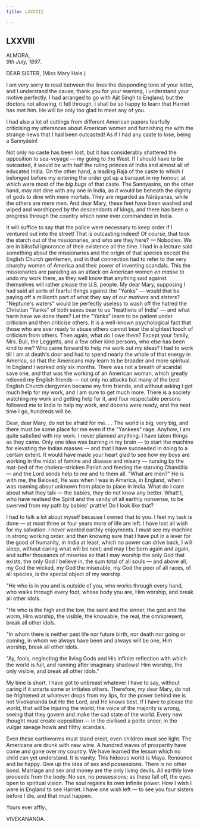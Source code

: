 ```yaml
---
title: LXXVIII

---
```





  

  


## LXXVIII

ALMORA,  
*9th July, 1897*.

DEAR SISTER, (Miss Mary Hale.)

I am very sorry to read between the lines the desponding tone of your
letter, and I understand the cause; thank you for your warning, I
understand your motive perfectly. I had arranged to go with Ajit Singh
to England; but the doctors not allowing, it fell through. I shall be so
happy to learn that Harriet has met him. He will be only too glad to
meet any of you.

I had also a lot of cuttings from different American papers fearfully
criticising my utterances about American women and furnishing me with
the strange news that I had been outcasted! As if I had any caste to
lose, being a Sannyâsin!

Not only no caste has been lost, but it has considerably shattered the
opposition to sea-voyage — my going to the West. If I should have to be
outcasted, it would be with half the ruling princes of India and almost
all of educated India. On the other hand, a leading Raja of the caste to
which I belonged before my entering the order got up a banquet in my
honour, at which were most of the *big bugs* of that caste. The
Sannyasins, on the other hand, may not dine with any one in India, as it
would be beneath the dignity of gods to dine with mere mortals. They are
regarded as Nârâyanas, while the others are mere men. And dear Mary,
these feet have been washed and wiped and worshipped by the descendants
of kings, and there has been a progress through the country which none
ever commanded in India.

It will suffice to say that the police were necessary to keep order if I
ventured out into the street! That is outcasting indeed! Of course, that
took the starch out of the missionaries, and who are they here? —
Nobodies. We are in blissful ignorance of their existence all the time.
I had in a lecture said something about the missionaries and the origin
of that species except the English Church gentlemen, and in that
connection had to refer to the very churchy women of America and their
power of inventing scandals. This the missionaries are parading as an
attack on American women *en masse* to undo my work there, as they well
know that anything said against themselves will rather please the U.S.
people. My dear Mary, supposing I had said all sorts of fearful things
against the "Yanks" — would that be paying off a millionth part of what
they say of our *mothers* and *sisters*? "Neptune's waters" would be
perfectly useless to wash off the hatred the Christian "Yanks" of both
sexes bear to us "heathens of India" — and what harm have we done them?
Let the "Yanks" learn to be patient under criticism and then criticise
others. It is a well-known psychological fact that those who are ever
ready to abuse others cannot bear the slightest touch of criticism from
others. Then again, what do I owe them? Except your family, Mrs. Bull,
the Leggetts, and a few other kind persons, who else has been kind to
me? Who came forward to help me work out my ideas? I had to work till I
am at death's door and had to spend nearly the whole of that energy in
America, so that the Americans may learn to be broader and more
spiritual. In England I worked only six months. There was not a breath
of scandal save one, and that was the working of an American woman,
which greatly relieved my English friends — not only no attacks but many
of the best English Church clergymen became my firm friends, and without
asking I got much help for my work, and I am sure to get much more.
There is a society watching my work and getting help for it, and four
respectable persons followed me to India to help my work, and dozens
were ready, and the next time I go, hundreds will be.

Dear, dear Mary, do not be afraid for me. . . The world is big, very
big, and there must be some place for me even if the "Yankees" rage.
Anyhow, I am quite satisfied with my work. I never planned anything. I
have taken things as they came. Only one idea was burning in my brain —
to start the machine for elevating the Indian masses — and that I have
succeeded in doing to a certain extent. It would have made your heart
glad to see how my boys are working in the midst of famine and disease
and misery — nursing by the mat-bed of the cholera-stricken Pariah and
feeding the starving Chandâla — and the Lord sends help to me and to
them all. "What are men?" He is with me, the Beloved, He was when I was
in America, in England, when I was roaming about unknown from place to
place in India. What do I care about what they talk — the babies, they
do not know any better. What! I, who have realised the Spirit and the
vanity of all earthly nonsense, to be swerved from my path by babies'
prattle! Do I look like that?

I had to talk a lot about myself because I owned that to you. I feel my
task is done — at most three or four years more of life are left. I have
lost all wish for my salvation. I never wanted earthly enjoyments. I
must see my machine in strong working order, and then knowing sure that
I have put in a lever for the good of humanity, in India at least, which
no power can drive back, I will sleep, without caring what will be next;
and may I be born again and again, and suffer thousands of miseries so
that I may worship the only God that exists, the only God I believe in,
the sum total of all souls — and above all, my God the wicked, my God
the miserable, my God the poor of all races, of all species, is the
special object of my worship.

"He who is in you and is outside of you, who works through every hand,
who walks through every foot, whose body you are, Him worship, and break
all other idols.

"He who is the high and the low, the saint and the sinner, the god and
the worm, Him worship, the visible, the knowable, the real, the
omnipresent, break all other idols.

"In whom there is neither past life nor future birth, nor death nor
going or coming, in whom we always have been and always will be one, Him
worship, break all other idols.

"Ay, fools, neglecting the living Gods and His infinite reflection with
which the world is full, and running after imaginary shadows! Him
worship, the only visible, and break all other idols."

My time is short. I have got to unbreast whatever I have to say, without
caring if it smarts some or irritates others. Therefore, my dear Mary,
do not be frightened at whatever drops from my lips, for the power
behind me is not Vivekananda but He the Lord, and He knows best. If I
have to please the world, that will be injuring the world; the voice of
the majority is wrong, seeing that they govern and make the sad state of
the world. Every new thought must create opposition — in the civilised a
polite sneer, in the vulgar savage howls and filthy scandals.

Even these earthworms must stand erect, even children must see light.
The Americans are drunk with new wine. A hundred waves of prosperity
have come and gone over my country. We have learned the lesson which no
child can yet understand. It is vanity. This hideous world is Maya.
Renounce and be happy. Give up the idea of sex and possessions. There is
no other bond. Marriage and sex and money are the only living devils.
All earthly love proceeds from the body. No sex, no possessions; as
these fall off, the eyes open to spiritual vision. The soul regains its
own infinite power. How I wish I were in England to see Harriet. I have
one wish left — to see you four sisters before I die, and that must
happen.

Yours ever affly.,

VIVEKANANDA.


